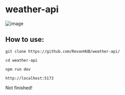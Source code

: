 # weather-api

![image](https://user-images.githubusercontent.com/84904766/194710833-e74fe1d8-f203-4c93-81c0-1e4bd47ac64e.png)

## How to use: 

``` git clone https://github.com/RevanHUB/weather-api/ ```

``` cd weather-api ```

``` npm run dev ```

``` http://localhost:5173 ```

Not finished!


